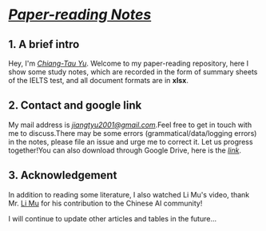 # *[Paper-reading Notes](https://github.com/BinPeach/paper-reading-note)*
## 1. A brief intro
Hey, I'm *[Chiang-Tau Yu](https://binpeach.github.io/)*. Welcome to my paper-reading repository, here I show some study notes, which are recorded in the form of summary sheets of the IELTS test, and all document formats are in **xlsx**.
## 2. Contact and google link
My mail address is *<jiangtyu2001@gmail.com>*.Feel free to get in touch with me to discuss.There may be some errors (grammatical/data/logging errors) in the notes, please file an issue and urge me to correct it. Let us progress together!You can also download through Google Drive, here is the *[link](https://drive.google.com/drive/folders/1fyVaZM7bWrjGRUDoC2VT0xIuXhW64DdH?usp=sharing)*.
## 3. Acknowledgement
In addition to reading some literature, I also watched Li Mu's video, thank Mr. [Li Mu](https://github.com/mli) for his contribution to the Chinese AI community!

I will continue to update other articles and tables in the future...